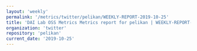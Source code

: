 ```yaml
---
layout: 'weekly'
permalink: '/metrics/twitter/pelikan/WEEKLY-REPORT-2019-10-25'
title: 'DAI Lab OSS Metrics Metrics report for pelikan | WEEKLY-REPORT-2019-10-25'
organization: 'twitter'
repository: 'pelikan'
current_date: '2019-10-25'
---
```

